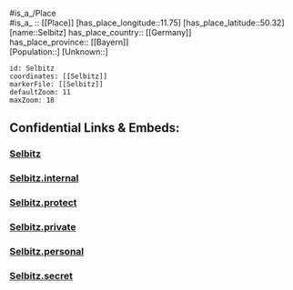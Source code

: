 ﻿---
location: [50.32,11.75] 
mapzoom: [7,12] 
mapmarker: city 
type: City
tags:
- geo/City


SpocWebEntityId: 34190
isDeleted: false
confidential: public

---
#is_a_/Place  
#is_a_ :: [[Place]] 
[has_place_longitude::11.75] 
[has_place_latitude::50.32] 
[name::Selbitz] 
has_place_country:: [[Germany]]  
has_place_province:: [[Bayern]]  
[Population::] 
[Unknown::] 


```leaflet
id: Selbitz
coordinates: [[Selbitz]] 
markerFile: [[Selbitz]] 
defaultZoom: 11 
maxZoom: 18
```


## Confidential Links & Embeds: 

### [Selbitz](/_public/Earth/Continent/Europe/Europe~Central/Germany/Germany~West/Bayern/counties~Bayern/Hof/cities~Hof/Selbitz.md) 

### [Selbitz.internal](/_internal/Earth/Continent/Europe/Europe~Central/Germany/Germany~West/Bayern/counties~Bayern/Hof/cities~Hof/Selbitz.internal.md) 

### [Selbitz.protect](/_protect/Earth/Continent/Europe/Europe~Central/Germany/Germany~West/Bayern/counties~Bayern/Hof/cities~Hof/Selbitz.protect.md) 

### [Selbitz.private](/_private/Earth/Continent/Europe/Europe~Central/Germany/Germany~West/Bayern/counties~Bayern/Hof/cities~Hof/Selbitz.private.md) 

### [Selbitz.personal](/_personal/Earth/Continent/Europe/Europe~Central/Germany/Germany~West/Bayern/counties~Bayern/Hof/cities~Hof/Selbitz.personal.md) 

### [Selbitz.secret](/_secret/Earth/Continent/Europe/Europe~Central/Germany/Germany~West/Bayern/counties~Bayern/Hof/cities~Hof/Selbitz.secret.md) 
